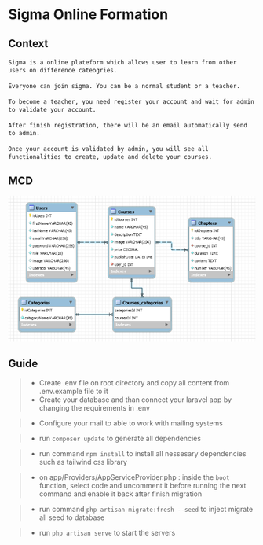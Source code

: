 # Sigma Online Formation

## Context

    Sigma is a online plateform which allows user to learn from other users on difference cateogries.

    Everyone can join sigma. You can be a normal student or a teacher.

    To become a teacher, you need register your account and wait for admin to validate your account.

    After finish registration, there will be an email automatically send to admin.

    Once your account is validated by admin, you will see all functionalities to create, update and delete your courses.

## MCD

![alt text](https://github.com/DavithCH/sigma-online-formation/blob/main/public/MCD.PNG?raw=true)

## Guide

> -   Create .env file on root directory and copy all content from .env.example file to it
> -   Create your database and than connect your laravel app by changing the requirements in .env

> -   Configure your mail to able to work with mailing systems

> -   run `composer update` to generate all dependencies

> -   run command `npm install` to install all nessesary dependencies such as tailwind css library

> -   on app/Providers/AppServiceProvider.php : inside the `boot` function, select code and uncomment it before running the next command and enable it back after finish migration

> -   run command `php artisan migrate:fresh --seed` to inject migrate all seed to database

> -   run `php artisan serve` to start the servers
